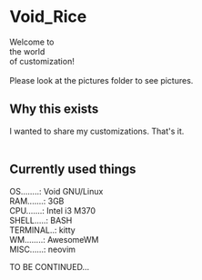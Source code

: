 <h1>
  Void_Rice
</h1>
                            Welcome to<br>                                             
                            the  world <br>                                      
                         of customization!<br> 
</br>
Please look at the pictures folder to see pictures.
<h2>
Why this exists<br>
</h2>
I wanted to share my customizations. That's it.<br>
<br>
<h2>
Currently used things <br>
 </h2>
OS........: Void GNU/Linux<br>
RAM.......: 3GB<br>
CPU.......: Intel i3 M370<br>
SHELL.....: BASH<br>
TERMINAL..: kitty<br>
WM........: AwesomeWM<br> 
MISC......: neovim<br>
  
TO BE CONTINUED...

